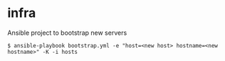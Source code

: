 # infra
Ansible project to bootstrap new servers

``` $ ansible-playbook bootstrap.yml -e "host=<new host> hostname=<new hostname>" -K -i hosts ```
